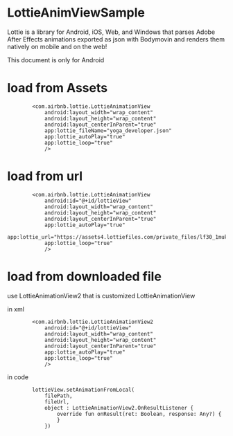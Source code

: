 # LottieAnimViewSample

Lottie is a library for Android, iOS, Web, and Windows that parses Adobe After Effects animations exported as json with Bodymovin and renders them natively on mobile and on the web!

This document is only for Android

# load from Assets
```
        <com.airbnb.lottie.LottieAnimationView
            android:layout_width="wrap_content"
            android:layout_height="wrap_content"
            android:layout_centerInParent="true"
            app:lottie_fileName="yoga_developer.json"
            app:lottie_autoPlay="true"
            app:lottie_loop="true"
            />
```

# load from url
```
        <com.airbnb.lottie.LottieAnimationView
            android:id="@+id/lottieView"
            android:layout_width="wrap_content"
            android:layout_height="wrap_content"
            android:layout_centerInParent="true"
            app:lottie_autoPlay="true"
            app:lottie_url="https://assets4.lottiefiles.com/private_files/lf30_1mukjnbu.json"
            app:lottie_loop="true"
            />
```


# load from downloaded file
 use LottieAnimationView2 that is customized LottieAnimationView

in xml
```
        <com.airbnb.lottie.LottieAnimationView2
            android:id="@+id/lottieView"
            android:layout_width="wrap_content"
            android:layout_height="wrap_content"
            android:layout_centerInParent="true"
            app:lottie_autoPlay="true"
            app:lottie_loop="true"
            />
```
in code
```
        lottieView.setAnimationFromLocal(
            filePath,
            fileUrl,
            object : LottieAnimationView2.OnResultListener {
                override fun onResult(ret: Boolean, response: Any?) {
                }
            })
```


